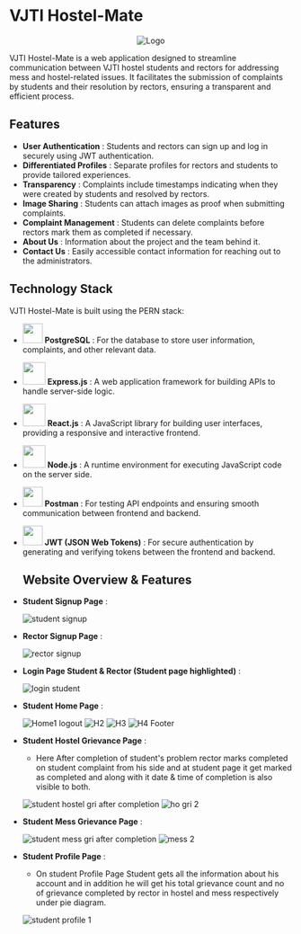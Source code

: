 # VJTI Hostel-Mate



<div align="center">
  <img src="https://github.com/adityamote2205/VJTI-Hostel-Mate/assets/108695859/707c6600-4c5a-4aa8-a2aa-b5f46d3863b9" alt="Logo">
</div>




VJTI Hostel-Mate is a web application designed to streamline communication between VJTI hostel students and rectors for addressing mess and hostel-related issues. It facilitates the submission of complaints by students and their resolution by rectors, ensuring a transparent and efficient process.

## Features

- **User Authentication** : Students and rectors can sign up and log in securely using JWT authentication.
- **Differentiated Profiles** : Separate profiles for rectors and students to provide tailored experiences.
- **Transparency** : Complaints include timestamps indicating when they were created by students and resolved by rectors.
- **Image Sharing** : Students can attach images as proof when submitting complaints.
- **Complaint Management** : Students can delete complaints before rectors mark them as completed if necessary.
- **About Us** : Information about the project and the team behind it.
- **Contact Us** : Easily accessible contact information for reaching out to the administrators.

## Technology Stack

VJTI Hostel-Mate is built using the PERN stack:
- <img src="https://upload.wikimedia.org/wikipedia/commons/thumb/2/29/Postgresql_elephant.svg/640px-Postgresql_elephant.svg.png" width="35">  **PostgreSQL** : For the database to store user information, complaints, and other relevant data.

- <img src="https://www.vectorlogo.zone/logos/expressjs/expressjs-ar21.png" width="40">  **Express.js** : A web application framework for building APIs to handle server-side logic.
- <img src="https://upload.wikimedia.org/wikipedia/commons/thumb/a/a7/React-icon.svg/2300px-React-icon.svg.png" width="40">  **React.js** : A JavaScript library for building user interfaces, providing a responsive and interactive frontend.
- <img src="https://upload.wikimedia.org/wikipedia/commons/thumb/d/d9/Node.js_logo.svg/2560px-Node.js_logo.svg.png" width="40">  **Node.js** : A runtime environment for executing JavaScript code on the server side.
- <img src="https://uxwing.com/wp-content/themes/uxwing/download/brands-and-social-media/postman-icon.png" width="35">  **Postman** : For testing API endpoints and ensuring smooth communication between frontend and backend.
- <img src="https://seeklogo.com/images/J/json-web-tokens-jwt-io-logo-C003DEC47A-seeklogo.com.png" width="35">  **JWT (JSON Web Tokens)** : For secure authentication by generating and verifying tokens between the frontend and backend.

  ## Website Overview & Features
- **Student Signup Page** :
    
  ![student signup](https://github.com/adityamote2205/VJTI-Hostel-Mate/assets/108695859/c1750779-649a-4844-bc47-5b5321b3fe4c)

- **Rector Signup Page** :

  ![rector signup](https://github.com/adityamote2205/VJTI-Hostel-Mate/assets/108695859/2758fa38-b560-49ab-823d-20bf17efe435)

- **Login Page Student & Rector (Student page highlighted)** :

  ![login student](https://github.com/adityamote2205/VJTI-Hostel-Mate/assets/108695859/661ee6a3-4f03-469d-bdc8-95942e203dbf)

- **Student Home Page** :
  
  ![Home1 logout](https://github.com/adityamote2205/VJTI-Hostel-Mate/assets/108695859/e9a3a37b-e588-41c3-aa55-1ef2ecc5f7f5)
  ![H2](https://github.com/adityamote2205/VJTI-Hostel-Mate/assets/108695859/e9d105a1-4beb-47a6-ac75-935d3f523800)
  ![H3](https://github.com/adityamote2205/VJTI-Hostel-Mate/assets/108695859/f64aee20-8f7b-4e35-aaec-380f35f0768d)
  ![H4 Footer](https://github.com/adityamote2205/VJTI-Hostel-Mate/assets/108695859/1609c446-fa00-43a7-a0aa-2f7708527aa4)

- **Student Hostel Grievance Page** :
  - Here After completion of student's problem rector marks completed on student complaint from his side and at student page it get marked as completed and along 
    with it date & time of completion is also visible to both.

  ![student hostel gri after completion](https://github.com/adityamote2205/VJTI-Hostel-Mate/assets/108695859/e8556362-f1f0-42e0-858d-9db6081396a5)
  ![ho gri 2](https://github.com/adityamote2205/VJTI-Hostel-Mate/assets/108695859/0dc9fe3c-8482-420b-b763-a8999644e21d)

- **Student Mess Grievance Page** :

  ![student mess gri after completion](https://github.com/adityamote2205/VJTI-Hostel-Mate/assets/108695859/4411c4a7-c594-406e-ae86-5dbe4424356d)
  ![mess 2](https://github.com/adityamote2205/VJTI-Hostel-Mate/assets/108695859/ff253421-b24e-4055-ad7f-dac8fcbf82dc)

- **Student Profile Page** :
  - On student Profile Page Student gets all the information about his account and in addition he will get his total grievance count and no of grievance completed by rector in hostel and mess respectively 
    under pie diagram.
   
  ![student profile 1](https://github.com/adityamote2205/VJTI-Hostel-Mate/assets/108695859/a95e98dc-1539-4a98-8534-8a2b2cb2a126)
  













